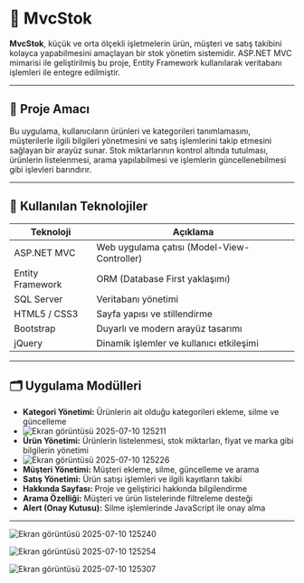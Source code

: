 # 🧾 MvcStok

**MvcStok**, küçük ve orta ölçekli işletmelerin ürün, müşteri ve satış takibini kolayca yapabilmesini amaçlayan bir stok yönetim sistemidir. ASP.NET MVC mimarisi ile geliştirilmiş bu proje, Entity Framework kullanılarak veritabanı işlemleri ile entegre edilmiştir.

---

## 📌 Proje Amacı

Bu uygulama, kullanıcıların ürünleri ve kategorileri tanımlamasını, müşterilerle ilgili bilgileri yönetmesini ve satış işlemlerini takip etmesini sağlayan bir arayüz sunar. Stok miktarlarının kontrol altında tutulması, ürünlerin listelenmesi, arama yapılabilmesi ve işlemlerin güncellenebilmesi gibi işlevleri barındırır.

---

## 🚀 Kullanılan Teknolojiler

| Teknoloji         | Açıklama                                 |
|------------------|------------------------------------------|
| ASP.NET MVC       | Web uygulama çatısı (Model-View-Controller) |
| Entity Framework  | ORM (Database First yaklaşımı)          |
| SQL Server        | Veritabanı yönetimi                     |
| HTML5 / CSS3      | Sayfa yapısı ve stillendirme            |
| Bootstrap         | Duyarlı ve modern arayüz tasarımı       |
| jQuery            | Dinamik işlemler ve kullanıcı etkileşimi|

---

## 🗂️ Uygulama Modülleri

- **Kategori Yönetimi:** Ürünlerin ait olduğu kategorileri ekleme, silme ve güncelleme
- ![Ekran görüntüsü 2025-07-10 125211](https://github.com/user-attachments/assets/47c6a0f4-c186-4e95-8269-00a91a8ecca1)
- **Ürün Yönetimi:** Ürünlerin listelenmesi, stok miktarları, fiyat ve marka gibi bilgilerin yönetimi
- ![Ekran görüntüsü 2025-07-10 125226](https://github.com/user-attachments/assets/4a70319f-c9de-47ec-bbc0-a9625d4e753f)
- **Müşteri Yönetimi:** Müşteri ekleme, silme, güncelleme ve arama
- **Satış Yönetimi:** Ürün satışı işlemleri ve ilgili kayıtların takibi
- **Hakkında Sayfası:** Proje ve geliştirici hakkında bilgilendirme
- **Arama Özelliği:** Müşteri ve ürün listelerinde filtreleme desteği
- **Alert (Onay Kutusu):** Silme işlemlerinde JavaScript ile onay alma

---

![Ekran görüntüsü 2025-07-10 125240](https://github.com/user-attachments/assets/0b62f8d4-50df-4a33-b5a8-39f874807d94)

![Ekran görüntüsü 2025-07-10 125254](https://github.com/user-attachments/assets/feb422aa-d93b-451e-9dc0-14f17b86da84)

![Ekran görüntüsü 2025-07-10 125307](https://github.com/user-attachments/assets/d956afad-48f4-4f07-953f-136850895105)


